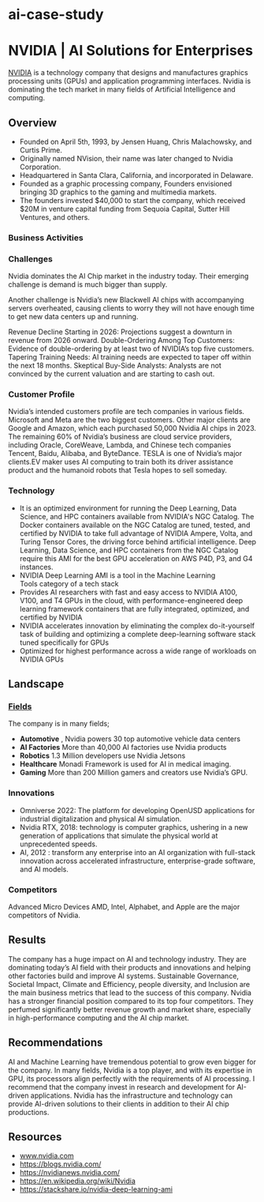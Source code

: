 # ai-case-study


# NVIDIA | AI Solutions for Enterprises

 [NVIDIA](https://www.nvidia.com/en-us/) is a technology company that designs and manufactures graphics processing units (GPUs) and application programming interfaces. Nvidia is dominating the tech market in many fields of Artificial Intelligence and computing. 

## Overview

- Founded on April 5th, 1993, by Jensen Huang, Chris Malachowsky, and Curtis Prime.
- Originally named NVision, their name was later changed to Nvidia Corporation.
- Headquartered in Santa Clara, California, and incorporated in Delaware.
- Founded as a graphic processing company, Founders envisioned bringing 3D graphics to the gaming and multimedia markets.
- The founders invested $40,000 to start the company, which received $20M in venture capital funding from Sequoia Capital, Sutter Hill Ventures, and others.


### Business Activities

### Challenges

Nvidia dominates the AI Chip market in the industry today. Their emerging challenge is demand is much bigger than supply. 

Another challenge is Nvidia’s new Blackwell AI chips with accompanying servers overheated, causing clients to worry they will not have enough time to get new data centers up and running.

Revenue Decline Starting in 2026: Projections suggest a downturn in revenue from 2026 onward.
Double-Ordering Among Top Customers: Evidence of double-ordering by at least two of NVIDIA’s top five customers.
Tapering Training Needs: AI training needs are expected to taper off within the next 18 months.
Skeptical Buy-Side Analysts: Analysts are not convinced by the current valuation and are starting to cash out.



### Customer Profile 

Nvidia’s intended customers profile are tech companies in various fields.
Microsoft and Meta are the two biggest customers. Other major clients are Google and Amazon, which each purchased 50,000 Nvidia AI chips in 2023.
The remaining 60% of Nvidia’s business are cloud service providers, including Oracle, CoreWeave, Lambda, and Chinese tech companies Tencent, Baidu, Alibaba, and ByteDance. 
TESLA is one of Nvidia’s major clients.EV maker uses AI computing to train both its driver assistance product and the humanoid robots that Tesla hopes to sell someday.



### Technology

- It is an optimized environment for running the Deep Learning, Data Science, and HPC containers available from NVIDIA's NGC Catalog. The Docker containers available on the NGC Catalog are tuned, tested, and certified by NVIDIA to take full advantage of NVIDIA Ampere, Volta, and Turing Tensor Cores, the driving force behind artificial intelligence. Deep Learning, Data Science, and HPC containers from the NGC Catalog require this AMI for the best GPU acceleration on AWS P4D, P3, and G4 instances.
- NVIDIA Deep Learning AMI is a tool in the Machine Learning Tools category of a tech stack
- Provides AI researchers with fast and easy access to NVIDIA A100, V100, and T4 GPUs in the cloud, with performance-engineered deep learning framework containers that are fully integrated, optimized, and certified by NVIDIA
- NVIDIA accelerates innovation by eliminating the complex do-it-yourself task of building and optimizing a complete deep-learning software stack tuned specifically for GPUs
- Optimized for highest performance across a wide range of workloads on NVIDIA GPUs


## Landscape

### [Fields](https://www.nvidia.com/en-us/industries/)

The company is in many fields; 
- **Automotive** , Nvidia powers 30 top automotive vehicle data centers
- **AI Factories** More than 40,000 AI factories use Nvidia products
- **Robotics** 1.3 Million developers use Nvidia Jetsons
- **Healthcare** Monadi Framework is used for AI in medical imaging.
- **Gaming** More than 200 Million gamers and creators use Nvidia’s GPU.


### Innovations

* Omniverse 2022: The platform for developing OpenUSD applications for industrial digitalization and physical AI simulation.
* Nvidia RTX, 2018: technology is computer graphics, ushering in a new generation of applications that simulate the physical world at unprecedented speeds.
* AI, 2012 : transform any enterprise into an AI organization with full-stack innovation across accelerated infrastructure, enterprise-grade software, and AI models.

### Competitors

Advanced Micro Devices AMD, Intel, Alphabet, and Apple are the major competitors of Nvidia. 



## Results
The company has a huge impact on AI and technology industry. They are dominating today’s AI field with their products and innovations and helping other factories build and improve AI systems.
Sustainable Governance, Societal Impact, Climate and Efficiency, people diversity, and Inclusion are the main business metrics that lead to the success of this company.
Nvidia has a stronger financial position compared to its top four competitors. They perfumed significantly better revenue growth and market share, especially in high-performance computing and the AI chip market.


## Recommendations

AI and Machine Learning have tremendous potential to grow even bigger for the company. In many fields, Nvidia is a top player, and with its expertise in GPU, its processors align perfectly with the requirements of AI  processing. I recommend that the company invest in research and development for AI-driven applications.
Nvidia has the infrastructure and technology can provide AI-driven solutions to their clients in addition to their AI chip productions.


## Resources

- www.nvidia.com
- https://blogs.nvidia.com/
- https://nvidianews.nvidia.com/
- https://en.wikipedia.org/wiki/Nvidia
- https://stackshare.io/nvidia-deep-learning-ami
